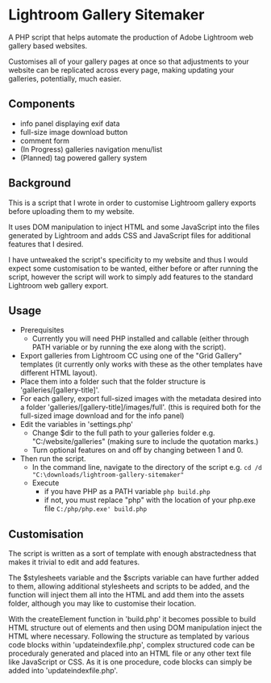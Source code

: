 # Lightroom Gallery Sitemaker
A PHP script that helps automate the production of Adobe Lightroom web gallery based websites.

Customises all of your gallery pages at once so that adjustments to your website can be replicated across every page, making updating your galleries, potentially, much easier.

## Components
- info panel displaying exif data
- full-size image download button
- comment form
- (In Progress) galleries navigation menu/list
- (Planned) tag powered gallery system

## Background
This is a script that I wrote in order to customise Lightroom gallery exports before uploading them to my website. 

It uses DOM manipulation to inject HTML and some JavaScript into the files generated by Lightroom and adds CSS and JavaScript files for additional features that I desired.

I have untweaked the script's specificity to my website and thus I would expect some customisation to be wanted, either before or after running the script, however the script will work to simply add features to the standard Lightroom web gallery export.

## Usage
- Prerequisites
  - Currently you will need PHP installed and callable (either through PATH variable or by running the exe along with the script).
-	Export galleries from Lightroom CC using one of the "Grid Gallery" templates (it currently only works with these as the other templates have different HTML layout).
-	Place them into a folder such that the folder structure is 'galleries/[gallery-title]'.
-	For each gallery, export full-sized images with the metadata desired into a folder 'galleries/[gallery-title]/images/full'. (this is required both for the full-sized image download and for the info panel)
-	Edit the variables in 'settings.php'
    - Change $dir to the full path to your galleries folder e.g. "C:/website/galleries" (making sure to include the quotation marks.)
    - Turn optional features on and off by changing between 1 and 0.
-	Then run the script.
    -	In the command line, navigate to the directory of the script e.g.
      `cd /d "C:\downloads/lightroom-gallery-sitemaker"`
    - Execute
      - if you have PHP as a PATH variable `php build.php`
      - if not, you must replace "php" with the location of your php.exe file `C:/php/php.exe' build.php`
     
## Customisation
  The script is written as a sort of template with enough abstractedness that makes it trivial to edit and add features.
  
  The $stylesheets variable and the $scripts variable can have further added to them, allowing additional stylesheets and scripts to be added, and the function will inject them all into the HTML and add them into the assets folder, although you may like to customise their location.

  With the createElement function in 'build.php' it becomes possible to build HTML structure out of elements and then using DOM manipulation inject the HTML where necessary. Following the structure as templated by various code blocks within 'updateindexfile.php', complex structured code can be proceduraly generated and placed into an HTML file or any other text file like JavaScript or CSS. As it is one procedure, code blocks can simply be added into 'updateindexfile.php'.
